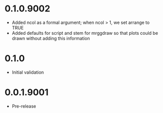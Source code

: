 # 0.1.0.9002
- Added ncol as a formal argument; when ncol > 1, we set arrange to TRUE
- Added defaults for script and stem for mrggdraw so that 
plots could be drawn without adding this information

# 0.1.0
- Initial validation

# 0.0.1.9001

- Pre-release
